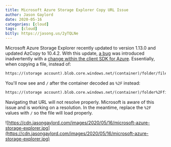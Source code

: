 ```yaml
---
title: Microsoft Azure Storage Explorer Copy URL Issue
author: Jason Gaylord
date: 2020-05-16
categories: [cloud]
tags:  [cloud]
bitly: https://jasong.us/2yTQLNe
---
```


Microsoft Azure Storage Explorer recently updated to version 1.13.0 and updated AzCopy to 10.4.2. With this update, [a bug](https://jasong.us/3cuWRSQ) was introduced inadvertently with a [change within the client SDK for Azure](https://jasong.us/2y6oEdy). Essentially, when copying a file, instead of:

```html
https://(storage account).blob.core.windows.net/(container)/folder/file.doc
```

You'll now see and `/` after the container decoded as `%2F` instead:

```html
https://(storage account).blob.core.windows.net/(container)/folder%2Ffile.doc
```

Navigating that URL will not resolve properly. Microsoft is aware of this issue and is working on a resolution. In the meantime, replace the `%2F` values with `/` so the file will load properly.

![https://cdn.jasongaylord.com/images/2020/05/16/microsoft-azure-storage-explorer.jpg](https://cdn.jasongaylord.com/images/2020/05/16/microsoft-azure-storage-explorer.jpg)